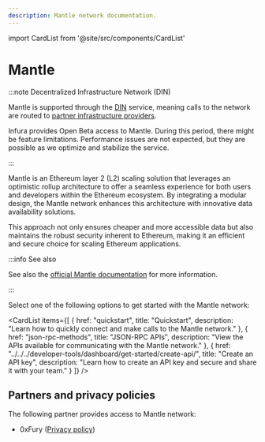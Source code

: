 ```yaml
---
description: Mantle network documentation.
---
```


import CardList from '@site/src/components/CardList'

# Mantle

:::note Decentralized Infrastructure Network (DIN)

Mantle is supported through the [DIN](https://www.infura.io/solutions/decentralized-infrastructure-service) service,
meaning calls to the network are routed to [partner infrastructure providers](#partners-and-privacy-policies).

Infura provides Open Beta access to Mantle. During this period, there might be feature limitations. Performance issues are not expected, but they are possible as we optimize and stabilize the service.

:::

Mantle is an Ethereum layer 2 (L2) scaling solution that leverages an optimistic rollup architecture
to offer a seamless experience for both users and developers within the Ethereum ecosystem.
By integrating a modular design, the Mantle network enhances this architecture with innovative data
availability solutions.

This approach not only ensures cheaper and more accessible data but also maintains the robust security
inherent to Ethereum, making it an efficient and secure choice for scaling Ethereum applications.

:::info See also

See also the [official Mantle documentation](https://docs-v2.mantle.xyz/) for more information.

:::

Select one of the following options to get started with the Mantle network:

<CardList
  items={[
    {
      href: "quickstart",
      title: "Quickstart",
      description: "Learn how to quickly connect and make calls to the Mantle network."
    },
    {
      href: "json-rpc-methods",
      title: "JSON-RPC APIs",
      description: "View the APIs available for communicating with the Mantle network."
    },
    {
      href: "../../../developer-tools/dashboard/get-started/create-api/",
      title: "Create an API key",
      description: "Learn how to create an API key and secure and share it with your team."
    }
  ]}
/>

## Partners and privacy policies

The following partner provides access to Mantle network:

- 0xFury ([Privacy policy](https://0xfury.com/privacy.php))
